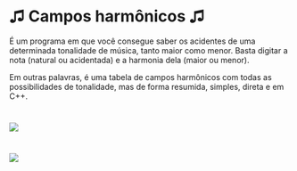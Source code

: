 # ♫ Campos harmônicos ♫
É um programa em que você consegue saber os acidentes de uma determinada tonalidade de música, tanto maior como menor. Basta digitar a nota (natural ou acidentada) e a harmonia dela (maior ou menor).

Em outras palavras, é uma tabela de campos harmônicos com todas as possibilidades de tonalidade, mas de forma resumida, simples, direta e em C++.


#
<img src="https://github.com/DanielC-007/Campos-Harmonicos/assets/140892651/7187d77b-47ff-41a3-9710-ac9763a71de7">

#
<img src="https://github.com/DanielC-007/Campos-Harmonicos/assets/140892651/1bc1e8f0-9600-414f-a8df-49b7d15969eb">



